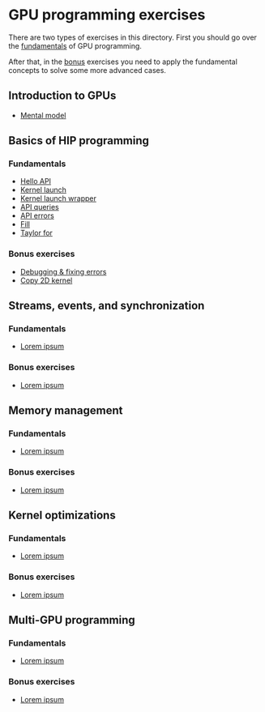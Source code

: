 # GPU programming exercises

There are two types of exercises in this directory.
First you should go over the [fundamentals](exercises/fundamentals) of GPU programming.

After that, in the [bonus](exercises/bonus) exercises you need to apply the fundamental
concepts to solve some more advanced cases.

## Introduction to GPUs

- [Mental model](exercises/fundamentals/01-introduction)

## Basics of HIP programming

### Fundamentals

- [Hello API](exercises/fundamentals/02-kernels/README.md#hello-api)
- [Kernel launch](exercises/fundamentals/02-kernels/README.md#kernel-launch)
- [Kernel launch wrapper](exercises/fundamentals/02-kernels/README.md#kernel-launch-wrapper)
- [API queries](exercises/fundamentals/02-kernels/README.md#api-queries)
- [API errors](exercises/fundamentals/02-kernels/README.md#api-errors)
- [Fill](exercises/fundamentals/02-kernels/README.md#fill)
- [Taylor for](exercises/fundamentals/02-kernels/README.md#taylor-for)

### Bonus exercises

- [Debugging & fixing errors](exercises/bonus/02-kernels/kernel_errors)
- [Copy 2D kernel](exercises/bonus/02-kernels/copy2d)

## Streams, events, and synchronization

### Fundamentals

- [Lorem ipsum](exercises/fundamentals/lorem)

### Bonus exercises

- [Lorem ipsum](exercises/bonus/lorem)

## Memory management

### Fundamentals

- [Lorem ipsum](exercises/fundamentals/lorem)

### Bonus exercises

- [Lorem ipsum](exercises/bonus/lorem)

## Kernel optimizations

### Fundamentals

- [Lorem ipsum](exercises/fundamentals/lorem)

### Bonus exercises

- [Lorem ipsum](exercises/bonus/lorem)

## Multi-GPU programming

### Fundamentals

- [Lorem ipsum](exercises/fundamentals/lorem)

### Bonus exercises

- [Lorem ipsum](exercises/bonus/lorem)
